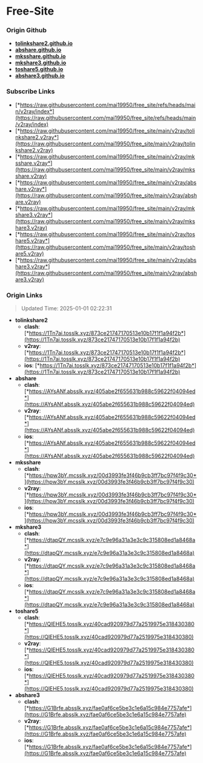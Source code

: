 # Free-Site

### Origin Github

- [**tolinkshare2.github.io**](https://github.com/tolinkshare2/tolinkshare2.github.io)
- [**abshare.github.io**](https://github.com/abshare/abshare.github.io)
- [**mksshare.github.io**](https://github.com/mksshare/mksshare.github.io)
- [**mkshare3.github.io**](https://github.com/mkshare3/mkshare3.github.io)
- [**toshare5.github.io**](https://github.com/toshare5/toshare5.github.io)
- [**abshare3.github.io**](https://github.com/abshare3/abshare3.github.io)

### Subscribe Links

- [*https://raw.githubusercontent.com/mai19950/free_site/refs/heads/main/v2ray/index*](https://raw.githubusercontent.com/mai19950/free_site/refs/heads/main/v2ray/index)
- [*https://raw.githubusercontent.com/mai19950/free_site/main/v2ray/tolinkshare2.v2ray*](https://raw.githubusercontent.com/mai19950/free_site/main/v2ray/tolinkshare2.v2ray)
- [*https://raw.githubusercontent.com/mai19950/free_site/main/v2ray/mksshare.v2ray*](https://raw.githubusercontent.com/mai19950/free_site/main/v2ray/mksshare.v2ray)
- [*https://raw.githubusercontent.com/mai19950/free_site/main/v2ray/abshare.v2ray*](https://raw.githubusercontent.com/mai19950/free_site/main/v2ray/abshare.v2ray)
- [*https://raw.githubusercontent.com/mai19950/free_site/main/v2ray/mkshare3.v2ray*](https://raw.githubusercontent.com/mai19950/free_site/main/v2ray/mkshare3.v2ray)
- [*https://raw.githubusercontent.com/mai19950/free_site/main/v2ray/toshare5.v2ray*](https://raw.githubusercontent.com/mai19950/free_site/main/v2ray/toshare5.v2ray)
- [*https://raw.githubusercontent.com/mai19950/free_site/main/v2ray/abshare3.v2ray*](https://raw.githubusercontent.com/mai19950/free_site/main/v2ray/abshare3.v2ray)

### Origin Links

> Updated Time: 2025-01-01 02:22:31

- **tolinkshare2**
  - **clash**: [*https://1Tn7ai.tosslk.xyz/873ce21747170513e10b17f1f1a94f2b*](https://1Tn7ai.tosslk.xyz/873ce21747170513e10b17f1f1a94f2b)
  - **v2ray**: [*https://1Tn7ai.tosslk.xyz/873ce21747170513e10b17f1f1a94f2b*](https://1Tn7ai.tosslk.xyz/873ce21747170513e10b17f1f1a94f2b)
  - **ios**: [*https://1Tn7ai.tosslk.xyz/873ce21747170513e10b17f1f1a94f2b*](https://1Tn7ai.tosslk.xyz/873ce21747170513e10b17f1f1a94f2b)
- **abshare**
  - **clash**: [*https://AYsANf.absslk.xyz/405abe2f655631b988c59622f04094ed*](https://AYsANf.absslk.xyz/405abe2f655631b988c59622f04094ed)
  - **v2ray**: [*https://AYsANf.absslk.xyz/405abe2f655631b988c59622f04094ed*](https://AYsANf.absslk.xyz/405abe2f655631b988c59622f04094ed)
  - **ios**: [*https://AYsANf.absslk.xyz/405abe2f655631b988c59622f04094ed*](https://AYsANf.absslk.xyz/405abe2f655631b988c59622f04094ed)
- **mksshare**
  - **clash**: [*https://hpw3bY.mcsslk.xyz/00d3993fe3f46b9cb3ff7bc97f4f9c30*](https://hpw3bY.mcsslk.xyz/00d3993fe3f46b9cb3ff7bc97f4f9c30)
  - **v2ray**: [*https://hpw3bY.mcsslk.xyz/00d3993fe3f46b9cb3ff7bc97f4f9c30*](https://hpw3bY.mcsslk.xyz/00d3993fe3f46b9cb3ff7bc97f4f9c30)
  - **ios**: [*https://hpw3bY.mcsslk.xyz/00d3993fe3f46b9cb3ff7bc97f4f9c30*](https://hpw3bY.mcsslk.xyz/00d3993fe3f46b9cb3ff7bc97f4f9c30)
- **mkshare3**
  - **clash**: [*https://dtapQY.mcsslk.xyz/e7c9e96a31a3e3c9c315808ed1a8468a*](https://dtapQY.mcsslk.xyz/e7c9e96a31a3e3c9c315808ed1a8468a)
  - **v2ray**: [*https://dtapQY.mcsslk.xyz/e7c9e96a31a3e3c9c315808ed1a8468a*](https://dtapQY.mcsslk.xyz/e7c9e96a31a3e3c9c315808ed1a8468a)
  - **ios**: [*https://dtapQY.mcsslk.xyz/e7c9e96a31a3e3c9c315808ed1a8468a*](https://dtapQY.mcsslk.xyz/e7c9e96a31a3e3c9c315808ed1a8468a)
- **toshare5**
  - **clash**: [*https://QlEHE5.tosslk.xyz/40cad920979d77a2519975e318430380*](https://QlEHE5.tosslk.xyz/40cad920979d77a2519975e318430380)
  - **v2ray**: [*https://QlEHE5.tosslk.xyz/40cad920979d77a2519975e318430380*](https://QlEHE5.tosslk.xyz/40cad920979d77a2519975e318430380)
  - **ios**: [*https://QlEHE5.tosslk.xyz/40cad920979d77a2519975e318430380*](https://QlEHE5.tosslk.xyz/40cad920979d77a2519975e318430380)
- **abshare3**
  - **clash**: [*https://G1Brfe.absslk.xyz/fae0af6ce5be3c1e6a15c984e7757afe*](https://G1Brfe.absslk.xyz/fae0af6ce5be3c1e6a15c984e7757afe)
  - **v2ray**: [*https://G1Brfe.absslk.xyz/fae0af6ce5be3c1e6a15c984e7757afe*](https://G1Brfe.absslk.xyz/fae0af6ce5be3c1e6a15c984e7757afe)
  - **ios**: [*https://G1Brfe.absslk.xyz/fae0af6ce5be3c1e6a15c984e7757afe*](https://G1Brfe.absslk.xyz/fae0af6ce5be3c1e6a15c984e7757afe)
